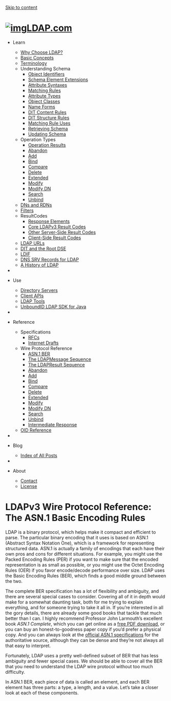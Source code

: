 [
Skip to content](https://ldap.com/ldapv3-wire-protocol-reference-asn1-ber/#content)

# [![img](https://i1.wp.com/ldap.com/wp-content/uploads/2018/04/ldapdotcom-transparent-background-without-text-48x48.png?resize=48%2C48&ssl=1)LDAP.com](https://ldap.com/)

- Learn
  - [Why Choose LDAP?](https://ldap.com/why-choose-ldap/)
  - [Basic Concepts](https://ldap.com/basic-ldap-concepts/)
  - [Terminology](https://ldap.com/glossary-of-ldap-terms/)
  - Understanding Schema
    - [Object Identifiers](https://ldap.com/object-identifiers/)
    - [Schema Element Extensions](https://ldap.com/schema-element-extensions/)
    - [Attribute Syntaxes](https://ldap.com/attribute-syntaxes/)
    - [Matching Rules](https://ldap.com/matching-rules/)
    - [Attribute Types](https://ldap.com/attribute-types/)
    - [Object Classes](https://ldap.com/object-classes/)
    - [Name Forms](https://ldap.com/name-forms/)
    - [DIT Content Rules](https://ldap.com/dit-content-rules/)
    - [DIT Structure Rules](https://ldap.com/dit-structure-rules/)
    - [Matching Rule Uses](https://ldap.com/matching-rule-uses/)
    - [Retrieving Schema](https://ldap.com/retrieving-schema-over-ldap/)
    - [Updating Schema](https://ldap.com/updating-schema-over-ldap/)
  - Operation Types
    - [Operation Results](https://ldap.com/ldap-operation-results/)
    - [Abandon](https://ldap.com/the-ldap-abandon-operation/)
    - [Add](https://ldap.com/the-ldap-add-operation/)
    - [Bind](https://ldap.com/the-ldap-bind-operation/)
    - [Compare](https://ldap.com/the-ldap-compare-operation/)
    - [Delete](https://ldap.com/the-ldap-delete-operation/)
    - [Extended](https://ldap.com/the-ldap-extended-operation/)
    - [Modify](https://ldap.com/the-ldap-modify-operation/)
    - [Modify DN](https://ldap.com/the-ldap-modify-dn-operation/)
    - [Search](https://ldap.com/the-ldap-search-operation/)
    - [Unbind](https://ldap.com/the-ldap-unbind-operation/)
  - [DNs and RDNs](https://ldap.com/ldap-dns-and-rdns/)
  - [Filters](https://ldap.com/ldap-filters/)
  - ResultCodes
    - [Response Elements](https://ldap.com/ldap-result-code-reference-response-elements/)
    - [Core LDAPv3 Result Codes](https://ldap.com/ldap-result-code-reference-core-ldapv3-result-codes/)
    - [Other Server-Side Result Codes](https://ldap.com/ldap-result-code-reference-other-server-side-result-codes/)
    - [Client-Side Result Codes](https://ldap.com/ldap-result-code-reference-client-side-result-codes/)
  - [LDAP URLs](https://ldap.com/ldap-urls/)
  - [DIT and the Root DSE](https://ldap.com/dit-and-the-ldap-root-dse/)
  - [LDIF](https://ldap.com/ldif-the-ldap-data-interchange-format/)
  - [DNS SRV Records for LDAP](https://ldap.com/dns-srv-records-for-ldap/)
  - [A History of LDAP](https://ldap.com/a-history-and-technical-overview-of-ldap/)
-  

- Use
  - [Directory Servers](https://ldap.com/directory-servers/)
  - [Client APIs](https://ldap.com/client-apis/)
  - [LDAP Tools](https://ldap.com/ldap-tools/)
  - [UnboundID LDAP SDK for Java](https://ldap.com/unboundid-ldap-sdk-for-java/)
-  

- Reference
  - Specifications
    - [RFCs](https://ldap.com/ldap-related-rfcs/)
    - [Internet Drafts](https://ldap.com/ldap-related-internet-drafts/)
  - Wire Protocol Reference
    - [ASN.1 BER](https://ldap.com/ldapv3-wire-protocol-reference-asn1-ber/)
    - [The LDAPMessage Sequence](https://ldap.com/ldapv3-wire-protocol-reference-ldap-message/)
    - [The LDAPResult Sequence](https://ldap.com/ldapv3-wire-protocol-reference-ldap-result/)
    - [Abandon](https://ldap.com/ldapv3-wire-protocol-reference-abandon/)
    - [Add](https://ldap.com/ldapv3-wire-protocol-reference-add/)
    - [Bind](https://ldap.com/ldapv3-wire-protocol-reference-bind/)
    - [Compare](https://ldap.com/ldapv3-wire-protocol-reference-compare/)
    - [Delete](https://ldap.com/ldapv3-wire-protocol-reference-delete/)
    - [Extended](https://ldap.com/ldapv3-wire-protocol-reference-extended/)
    - [Modify](https://ldap.com/ldapv3-wire-protocol-reference-modify/)
    - [Modify DN](https://ldap.com/ldapv3-wire-protocol-reference-modify-dn/)
    - [Search](https://ldap.com/ldapv3-wire-protocol-reference-search/)
    - [Unbind](https://ldap.com/ldapv3-wire-protocol-reference-unbind/)
    - [Intermediate Response](https://ldap.com/ldapv3-wire-protocol-reference-intermediate-response/)
  - [OID Reference](https://ldap.com/ldap-oid-reference-guide/)
-  

- Blog
  - [Index of All Posts](https://ldap.com/index-of-all-posts/)
-  

- About
  - [Contact](https://ldap.com/contact/)
  - [License](https://ldap.com/license/)

# LDAPv3 Wire Protocol Reference: The ASN.1 Basic Encoding Rules

LDAP is a binary protocol, which helps make it compact and efficient to parse. The particular binary encoding that it uses is based on ASN.1 (Abstract Syntax Notation One), which is a framework for representing structured data. ASN.1 is actually a family of encodings that each have their own pros and cons for different situations. For example, you might use the Packed Encoding Rules (PER) if you want to make sure that the encoded representation is as small as possible, or you might use the Octet Encoding Rules (OER) if you favor encode/decode performance over size. LDAP uses the Basic Encoding Rules (BER), which finds a good middle ground between the two.

The complete BER specification has a lot of flexibility and ambiguity, and there are several special cases to consider. Covering all of it in depth would make for a somewhat daunting task, both for me trying to explain everything, and for someone trying to take it all in. If you’re interested in all the gory details, there are already some good books that tackle that much better than I can. I highly recommend Professor John Larmouth’s excellent book *ASN.1 Complete*, which you can get online as a [free PDF download](http://www.oss.com/asn1/resources/books-whitepapers-pubs/asn1-books.html), or you can buy an honest-to-goodness paper copy if you’d prefer a physical copy. And you can always look at the [official ASN.1 specifications](http://www.itu.int/en/ITU-T/asn1/Pages/introduction.aspx) for the authoritative source, although they can be dense and they’re not always all that easy to interpret.

Fortunately, LDAP uses a pretty well-defined subset of BER that has less ambiguity and fewer special cases. We should be able to cover all the BER that you need to understand the LDAP wire protocol without too much difficulty.

In ASN.1 BER, each piece of data is called an element, and each BER element has three parts: a type, a length, and a value. Let’s take a closer look at each of these components.


 